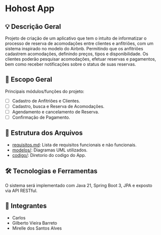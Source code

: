 ﻿# Hohost App


## 💡 Descrição Geral
 Projeto de criação de um aplicativo que tem o intuito de informatizar o processo de reserva de acomodações entre clientes e anfitriões, com um sistema inspirado no modelo do Airbnb. Permitindo que os anfitriões cadastrem acomodações, definindo preços, tipos e disponibilidade. Os clientes poderão pesquisar acomodações, efetuar reservas e pagamentos, bem como receber notificações sobre o status de suas reservas.

## 📌 Escopo Geral
Principais módulos/funções do projeto:

- [ ] Cadastro de Anfitriões e Clientes.
- [ ] Cadastro, busca e Reserva de Acomodações.
- [ ] Agendamento e cancelamento de Reserva.
- [ ] Confirmação de Pagamento.

## 📁 Estrutura dos Arquivos
- [requisitos.md](requisitos.md): Lista de requisitos funcionais e não funcionais.
- [modelos/](./modelos/README.md): Diagramas UML utilizados.
- [codigo/](./hohost-app/hohost-app): Diretorio do codigo do App.

## 🛠️ Tecnologias e Ferramentas
O sistema será implementado com Java 21, Spring Boot 3, JPA e exposto via API RESTful.

## 👥 Integrantes
- Carlos
- Gilberto Vieira Barreto
- Mirelle dos Santos Alves
